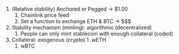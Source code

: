 1. (Relative stability) Anchored or Pegged -> $1.00
   1. Chainlink price feed
   2. Set a function to exchange ETH & BTC -> $$$
2. Stability mechanism (minting): algorithmic (decentralized)
   1. People can only mint stablecoin with enough collateral (coded)
3. Collateral: exogenous (crypto)
    1 .wETH
    1. wBTC